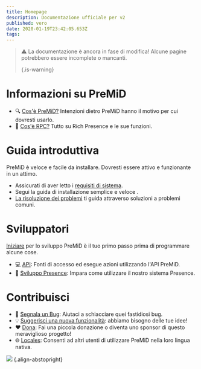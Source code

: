 ```yaml
---
title: Homepage
description: Documentazione ufficiale per v2
published: vero
date: 2020-01-19T23:42:05.653Z
tags:
---
```


> :warning: La documentazione è ancora in fase di modifica! Alcune pagine potrebbero essere incomplete o mancanti. 
> 
> {.is-warning}

# Informazioni su PreMiD
- :mag: [Cos'è PreMiD?](/about) Intenzioni dietro PreMiD hanno il motivo per cui dovresti usarlo.
- :link: [Cos'è RPC?](https://discordapp.com/rich-presence) Tutto su Rich Presence e le sue funzioni.

# Guida introduttiva

PreMiD è veloce e facile da installare. Dovresti essere attivo e funzionante in un attimo.

- Assicurati di aver letto i [requisiti di sistema](/install/requirements).
- Segui la guida di installazione semplice e veloce [](/install).
- [La risoluzione dei problemi](/troubleshooting) ti guida attraverso soluzioni a problemi comuni.

# Sviluppatori

[Iniziare](/dev) per lo sviluppo PreMiD è il tuo primo passo prima di programmare alcune cose.

- :computer: [API](/dev/api): Fonti di accesso ed esegue azioni utilizzando l'API PreMiD.
- :wrench: [Sviluppo Presence](/dev/presence): Impara come utilizzare il nostro sistema Presence.

# Contribuisci
- :bug: [Segnala un Bug](https://github.com/PreMiD): Aiutaci a schiacciare quei fastidiosi bug.
- :bulb: [Suggerisci una nuova funzionalità](https://discord.gg/premid): abbiamo bisogno delle tue idee!
- :heart: [Dona](https://www.patreon.com/Timeraa): Fai una piccola donazione o diventa uno sponsor di questo meraviglioso progetto!
- :globe_with_meridians: [Locales](https://translate.premid.app): Consenti ad altri utenti di utilizzare PreMiD nella loro lingua nativa.

![](https://beta.premid.app/img/logo.2b414dc2.gif) {.align-abstopright}